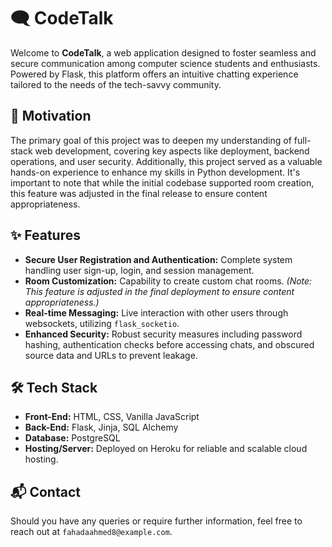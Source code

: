 # 🗨️ CodeTalk

Welcome to **CodeTalk**, a web application designed to foster seamless and secure communication among computer science students and enthusiasts. Powered by Flask, this platform offers an intuitive chatting experience tailored to the needs of the tech-savvy community.

## 🎯 Motivation

The primary goal of this project was to deepen my understanding of full-stack web development, covering key aspects like deployment, backend operations, and user security. Additionally, this project served as a valuable hands-on experience to enhance my skills in Python development. It's important to note that while the initial codebase supported room creation, this feature was adjusted in the final release to ensure content appropriateness.

## ✨ Features

- **Secure User Registration and Authentication:** Complete system handling user sign-up, login, and session management.
- **Room Customization:** Capability to create custom chat rooms. *(Note: This feature is adjusted in the final deployment to ensure content appropriateness.)*
- **Real-time Messaging:** Live interaction with other users through websockets, utilizing `flask_socketio`.
- **Enhanced Security:** Robust security measures including password hashing, authentication checks before accessing chats, and obscured source data and URLs to prevent leakage.

## 🛠 Tech Stack

- **Front-End:** HTML, CSS, Vanilla JavaScript
- **Back-End:** Flask, Jinja, SQL Alchemy
- **Database:** PostgreSQL
- **Hosting/Server:** Deployed on Heroku for reliable and scalable cloud hosting.


## 📬 Contact

Should you have any queries or require further information, feel free to reach out at `fahadaahmed8@example.com`.
